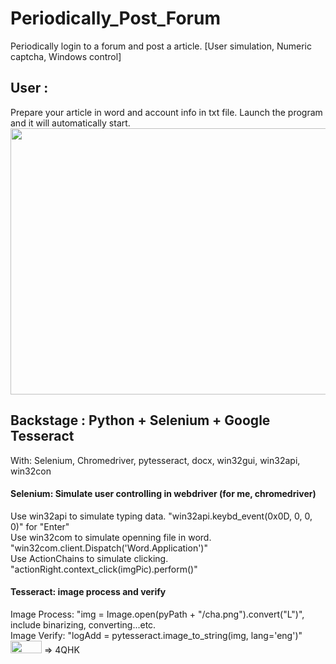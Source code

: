 # Periodically_Post_Forum
Periodically login to a forum and post a article. [User simulation, Numeric captcha, Windows control]

## User :
Prepare your article in word and account info in txt file. Launch the program and it will automatically start.  
<img src="https://i.imgur.com/o8kj6EQ.gif" width="647" height="426">

## Backstage : Python + Selenium + Google Tesseract
With: Selenium, Chromedriver, pytesseract, docx, win32gui, win32api, win32con  

#### Selenium: Simulate user controlling in webdriver (for me, chromedriver)
Use win32api to simulate typing data. "win32api.keybd_event(0x0D, 0, 0, 0)" for "Enter"  
Use win32com to simulate openning file in word. "win32com.client.Dispatch('Word.Application')"  
Use ActionChains to simulate clicking. "actionRight.context_click(imgPic).perform()"

#### Tesseract: image process and verify
Image Process: "img = Image.open(pyPath + "/cha.png").convert("L")", include binarizing, converting...etc.  
Image Verify: "logAdd = pytesseract.image_to_string(img, lang='eng')"  
<img src="https://i.imgur.com/YkUebX0.png" width="50" height="20"> => 4QHK
